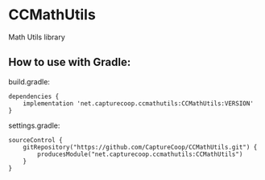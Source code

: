 # CCMathUtils
Math Utils library

## How to use with Gradle:

build.gradle:
```
dependencies {
    implementation 'net.capturecoop.ccmathutils:CCMathUtils:VERSION'
}
```
settings.gradle:
```
sourceControl {
    gitRepository("https://github.com/CaptureCoop/CCMathUtils.git") {
        producesModule("net.capturecoop.ccmathutils:CCMathUtils")
    }
}
```
